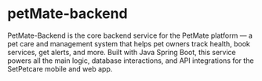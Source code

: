 # petMate-backend
PetMate-Backend is the core backend service for the PetMate platform — a pet care and management system that helps pet owners track health, book services, get alerts, and more. Built with Java Spring Boot, this service powers all the main logic, database interactions, and API integrations for the SetPetcare mobile and web app.
